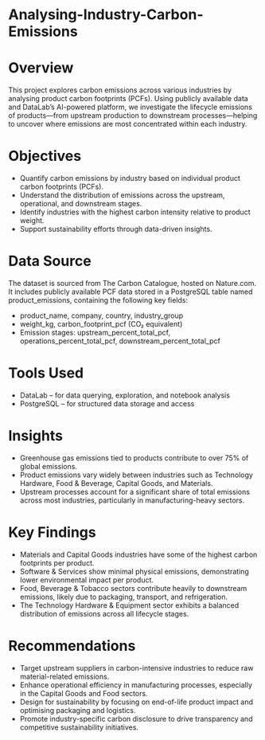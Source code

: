 # Analysing-Industry-Carbon-Emissions

# Overview

This project explores carbon emissions across various industries by analysing product carbon footprints (PCFs). Using publicly available data and DataLab’s AI-powered platform, we investigate the lifecycle emissions of products—from upstream production to downstream processes—helping to uncover where emissions are most concentrated within each industry.

# Objectives

- Quantify carbon emissions by industry based on individual product carbon footprints (PCFs).
- Understand the distribution of emissions across the upstream, operational, and downstream stages.
- Identify industries with the highest carbon intensity relative to product weight.
- Support sustainability efforts through data-driven insights.

# Data Source

The dataset is sourced from The Carbon Catalogue, hosted on Nature.com.
It includes publicly available PCF data stored in a PostgreSQL table named product_emissions, containing the following key fields:
- product_name, company, country, industry_group
- weight_kg, carbon_footprint_pcf (CO₂ equivalent)
- Emission stages: upstream_percent_total_pcf, operations_percent_total_pcf, downstream_percent_total_pcf

# Tools Used

- DataLab – for data querying, exploration, and notebook analysis
- PostgreSQL – for structured data storage and access

# Insights

- Greenhouse gas emissions tied to products contribute to over 75% of global emissions.
- Product emissions vary widely between industries such as Technology Hardware, Food & Beverage, Capital Goods, and Materials.
- Upstream processes account for a significant share of total emissions across most industries, particularly in manufacturing-heavy sectors.

# Key Findings

- Materials and Capital Goods industries have some of the highest carbon footprints per product.
- Software & Services show minimal physical emissions, demonstrating lower environmental impact per product.
- Food, Beverage & Tobacco sectors contribute heavily to downstream emissions, likely due to packaging, transport, and refrigeration.
- The Technology Hardware & Equipment sector exhibits a balanced distribution of emissions across all lifecycle stages.

# Recommendations

- Target upstream suppliers in carbon-intensive industries to reduce raw material-related emissions.
- Enhance operational efficiency in manufacturing processes, especially in the Capital Goods and Food sectors.
- Design for sustainability by focusing on end-of-life product impact and optimising packaging and logistics.
- Promote industry-specific carbon disclosure to drive transparency and competitive sustainability initiatives.
